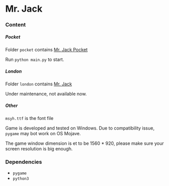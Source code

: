 # Mr. Jack

### Content

##### Pocket

Folder `pocket` contains [Mr. Jack Pocket](https://boardgamegeek.com/boardgame/72287/mr-jack-pocket)

Run `python main.py` to start.

##### London

Folder `london` contains [Mr. Jack](https://boardgamegeek.com/boardgame/21763/mr-jack)

Under maintenance, not available now.

##### Other

`msyh.ttf` is the font file

Game is developed and tested on Windows. Due to compatibility issue, `pygame` may bot work on OS Mojave.

The game window dimension is et to be 1560 * 920, please make sure your screen resolution is big enough.

### Dependencies

- `pygame`
- `python3`